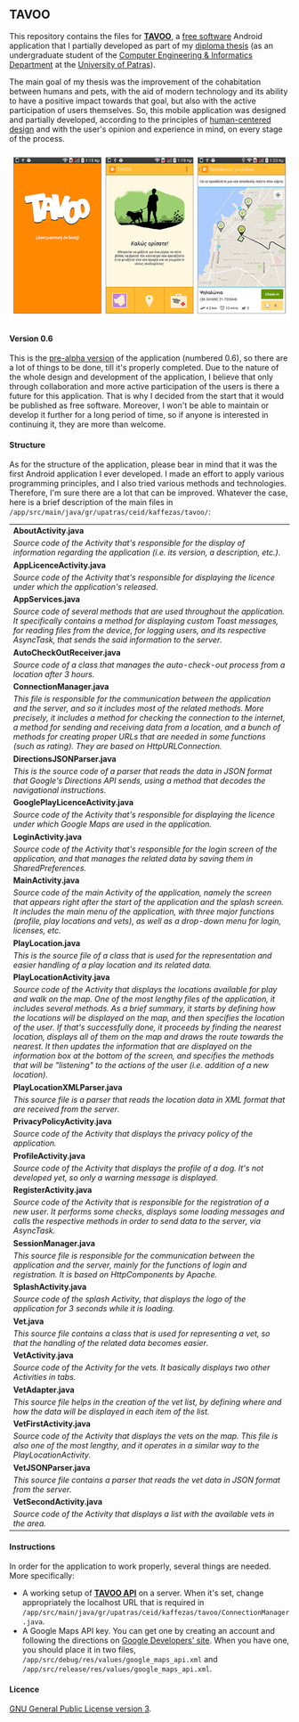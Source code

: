 ## TAVOO
This repository contains the files for [**TAVOO**](https://play.google.com/store/apps/details?id=gr.upatras.ceid.kaffezas.tavoo), a [free software](https://www.gnu.org/philosophy/free-sw.html) Android application that I partially developed as part of my [diploma thesis](http://nemertes.lis.upatras.gr/jspui/handle/10889/8959) (as an undergraduate student of the [Computer Engineering & Informatics Department](https://www.ceid.upatras.gr/) at the [University of Patras](http://www.upatras.gr/)).

The main goal of my thesis was the improvement of the cohabitation between humans and pets, with the aid of modern technology and its ability to have a positive impact towards that goal, but also with the active participation of users themselves. So, this mobile application was designed and partially developed, according to the principles of [human-centered design](https://en.wikipedia.org/wiki/User-centered_design) and with the user's opinion and experience in mind, on every stage of the process.

![TAVOO screenshots](https://raw.githubusercontent.com/gkffzs/TAVOO/master/screenshots.png)

#### Version 0.6
This is the [pre-alpha version](https://en.wikipedia.org/wiki/Software_release_life_cycle#Pre-alpha) of the application (numbered 0.6), so there are a lot of things to be done, till it's properly completed. Due to the nature of the whole design and development of the application, I believe that only through collaboration and more active participation of the users is there a future for this application. That is why I decided from the start that it would be published as free software. Moreover, I won't be able to maintain or develop it further for a long period of time, so if anyone is interested in continuing it, they are more than welcome.

#### Structure
As for the structure of the application, please bear in mind that it was the first Android application I ever developed. I made an effort to apply various programming principles, and I also tried various methods and technologies. Therefore, I'm sure there are a lot that can be improved. Whatever the case, here is a brief description of the main files in `/app/src/main/java/gr/upatras/ceid/kaffezas/tavoo/`:

<table>
  <tr>
    <td><b>AboutActivity.java</b></td>
  </tr>
  <tr>
    <td><i>Source code of the Activity that's responsible for the display of information regarding the application (i.e. its version, a description, etc.).  </i></td>
  </tr>
  
  <tr>
    <td><b>AppLicenceActivity.java</b></td>
  </tr>
  <tr>
    <td><i>Source code of the Activity that's responsible for displaying the licence under which the application's released.</i></td>
  </tr>
  
  <tr>
    <td><b>AppServices.java</b></td>
  </tr>
  <tr>
    <td><i>Source code of several methods that are used throughout the application. It specifically contains a method for displaying custom Toast messages, for reading files from the device, for logging users, and its respective AsyncTask, that sends the said information to the server.</i></td>
  </tr>
  
  <tr>
    <td><b>AutoCheckOutReceiver.java</b></td>
  </tr>
  <tr>
    <td><i>Source code of a class that manages the auto-check-out process from a location after 3 hours.</i></td>
  </tr>
  
  <tr>
    <td><b>ConnectionManager.java</b></td>
  </tr>
  <tr>
    <td><i>This file is responsible for the communication between the application and the server, and so it includes most of the related methods. More precisely, it includes a method for checking the connection to the internet, a method for sending and receiving data from a location, and a bunch of methods for creating proper URLs that are needed in some functions (such as rating). They are based on HttpURLConnection.</i></td>
  </tr>
  
  <tr>
    <td><b>DirectionsJSONParser.java</b></td>
  </tr>
  <tr>
    <td><i>This is the source code of a parser that reads the data in JSON format that Google's Directions API sends, using a method that decodes the navigational instructions.</i></td>
  </tr>
  
  <tr>
    <td><b>GooglePlayLicenceActivity.java</b></td>
  </tr>
  <tr>
    <td><i>Source code of the Activity that's responsible for displaying the licence under which Google Maps are used in the application.</i></td>
  </tr>
  
  <tr>
    <td><b>LoginActivity.java</b></td>
  </tr>
  <tr>
    <td><i>Source code of the Activity that's responsible for the login screen of the application, and that manages the related data by saving them in SharedPreferences.</i></td>
  </tr>
  
  <tr>
    <td><b>MainActivity.java</b></td>
  </tr>
  <tr>
    <td><i>Source code of the main Activity of the application, namely the screen that appears right after the start of the application and the splash screen. It includes the main menu of the application, with three major functions (profile, play locations and vets), as well as a drop-down menu for login, licenses, etc.</i></td>
  </tr>
  
  <tr>
    <td><b>PlayLocation.java</b></td>
  </tr>
  <tr>
    <td><i>This is the source file of a class that is used for the representation and easier handling of a play location and its related data.</i></td>
  </tr>
  
  <tr>
    <td><b>PlayLocationActivity.java</b></td>
  </tr>
  <tr>
    <td><i>Source code of the Activity that displays the locations available for play and walk on the map. One of the most lengthy files of the application, it includes several methods. As a brief summary, it starts by defining how the locations will be displayed on the map, and then specifies the location of the user. If that's successfully done, it proceeds by finding the nearest location, displays all of them on the map and draws the route towards the nearest. It then updates the information that are displayed on the information box at the bottom of the screen, and specifies the methods that will be "listening" to the actions of the user (i.e. addition of a new location).</i></td>
  </tr>
  
  <tr>
    <td><b>PlayLocationXMLParser.java</b></td>
  </tr>
  <tr>
    <td><i>This source file is a parser that reads the location data in XML format that are received from the server.</i></td>
  </tr>
  
  <tr>
    <td><b>PrivacyPolicyActivity.java</b></td>
  </tr>
  <tr>
    <td><i>Source code of the Activity that displays the privacy policy of the application.</i></td>
  </tr>
  
  <tr>
    <td><b>ProfileActivity.java</b></td>
  </tr>
  <tr>
    <td><i>Source code of the Activity that displays the profile of a dog. It's not developed yet, so only a warning message is displayed.</i></td>
  </tr>
  
  <tr>
    <td><b>RegisterActivity.java</b></td>
  </tr>
  <tr>
    <td><i>Source code of the Activity that is responsible for the registration of a new user. It performs some checks, displays some loading messages and calls the respective methods in order to send data to the server, via AsyncTask.</i></td>
  </tr>
  
  <tr>
    <td><b>SessionManager.java</b></td>
  </tr>
  <tr>
    <td><i>This source file is responsible for the communication between the application and the server, mainly for the functions of login and registration. It is based on HttpComponents by Apache.</i></td>
  </tr>
  
  <tr>
    <td><b>SplashActivity.java</b></td>
  </tr>
  <tr>
    <td><i>Source code of the splash Activity, that displays the logo of the application for 3 seconds while it is loading.</i></td>
  </tr>
  
  <tr>
    <td><b>Vet.java</b></td>
  </tr>
  <tr>
    <td><i>This source file contains a class that is used for representing a vet, so that the handling of the related data becomes easier.</i></td>
  </tr>
  
  <tr>
    <td><b>VetActivity.java</b></td>
  </tr>
  <tr>
    <td><i>Source code of the Activity for the vets. It basically displays two other Activities in tabs.</i></td>
  </tr>
  
  <tr>
    <td><b>VetAdapter.java</b></td>
  </tr>
  <tr>
    <td><i>This source file helps in the creation of the vet list, by defining where and how the data will be displayed in each item of the list.</i></td>
  </tr>
  
  <tr>
    <td><b>VetFirstActivity.java</b></td>
  </tr>
  <tr>
    <td><i>Source code of the Activity that displays the vets on the map. This file is also one of the most lengthy, and it operates in a similar way to the PlayLocationActivity.</i></td>
  </tr>
  
  <tr>
    <td><b>VetJSONParser.java</b></td>
  </tr>
  <tr>
    <td><i>This source file contains a parser that reads the vet data in JSON format from the server.</i></td>
  </tr>
  
  <tr>
    <td><b>VetSecondActivity.java</b></td>
  </tr>
  <tr>
    <td><i>Source code of the Activity that displays a list with the available vets in the area.</i></td>
  </tr>
</table>

#### Instructions
In order for the application to work properly, several things are needed. More specifically:
+ A working setup of [**TAVOO API**](https://github.com/gkffzs/TAVOO-API) on a server. When it's set, change appropriately the localhost URL that is required in `/app/src/main/java/gr/upatras/ceid/kaffezas/tavoo/ConnectionManager.java`.
+ A Google Maps API key. You can get one by creating an account and following the directions on [Google Developers' site](https://developers.google.com/). When you have one, you should place it in two files, `/app/src/debug/res/values/google_maps_api.xml` and `/app/src/release/res/values/google_maps_api.xml`.

#### Licence
[GNU General Public License version 3](https://www.gnu.org/licenses/gpl-3.0.en.html).
